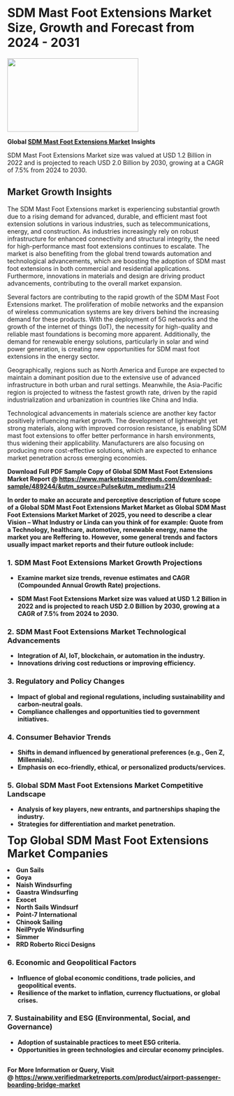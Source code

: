 <H1>SDM Mast Foot Extensions Market Size, Growth and Forecast from 2024 - 2031</H1><img class="aligncenter size-medium wp-image-584254" src="https://thirdeyenews.in/wp-content/uploads/2024/09/Global-Market-Research-300x168.jpeg" alt="" width="300" height="168" /><p><strong>Global&nbsp;<a href="https://www.marketsizeandtrends.com/download-sample/489244/&amp;utm_source=Pulse&amp;utm_medium=214">SDM Mast Foot Extensions Market</a> Insights</strong></p><p>SDM Mast Foot Extensions Market size was valued at USD 1.2 Billion in 2022 and is projected to reach USD 2.0 Billion by 2030, growing at a CAGR of 7.5% from 2024 to 2030.</p><p><h2>Market Growth Insights</h2> <p>The SDM Mast Foot Extensions market is experiencing substantial growth due to a rising demand for advanced, durable, and efficient mast foot extension solutions in various industries, such as telecommunications, energy, and construction. As industries increasingly rely on robust infrastructure for enhanced connectivity and structural integrity, the need for high-performance mast foot extensions continues to escalate. The market is also benefiting from the global trend towards automation and technological advancements, which are boosting the adoption of SDM mast foot extensions in both commercial and residential applications. Furthermore, innovations in materials and design are driving product advancements, contributing to the overall market expansion.</p> <p><strong></strong></p> <p>Several factors are contributing to the rapid growth of the SDM Mast Foot Extensions market. The proliferation of mobile networks and the expansion of wireless communication systems are key drivers behind the increasing demand for these products. With the deployment of 5G networks and the growth of the internet of things (IoT), the necessity for high-quality and reliable mast foundations is becoming more apparent. Additionally, the demand for renewable energy solutions, particularly in solar and wind power generation, is creating new opportunities for SDM mast foot extensions in the energy sector.</p> <p>Geographically, regions such as North America and Europe are expected to maintain a dominant position due to the extensive use of advanced infrastructure in both urban and rural settings. Meanwhile, the Asia-Pacific region is projected to witness the fastest growth rate, driven by the rapid industrialization and urbanization in countries like China and India.</p> <p>Technological advancements in materials science are another key factor positively influencing market growth. The development of lightweight yet strong materials, along with improved corrosion resistance, is enabling SDM mast foot extensions to offer better performance in harsh environments, thus widening their applicability. Manufacturers are also focusing on producing more cost-effective solutions, which are expected to enhance market penetration across emerging economies.</p> <p><strong></p><p><span class=""><strong>Download Full PDF Sample Copy of Global SDM Mast Foot Extensions Market Report</strong> @ <a href="https://www.marketsizeandtrends.com/download-sample/489244/&amp;utm_source=Pulse&amp;utm_medium=214" target="_blank">https://www.marketsizeandtrends.com/download-sample/489244/&amp;utm_source=Pulse&amp;utm_medium=214</a></span></p><p>In order to make an accurate and perceptive description of future scope of a Global&nbsp;SDM Mast Foot Extensions Market Market as Global&nbsp;SDM Mast Foot Extensions Market Market of 2025, you need to describe a clear Vision &ndash; What Industry or Linda can you think of for example: Quote from a Technology, healthcare, automotive, renewable energy, name the market you are Reffering to. However, some general trends and factors usually impact market reports and their future outlook include:</p><h3>1.&nbsp;<strong>SDM Mast Foot Extensions Market Growth Projections</strong></h3><ul><li>Examine market size trends, revenue estimates and CAGR (Compounded Annual Growth Rate) projections.</li><li><p>SDM Mast Foot Extensions Market size was valued at USD 1.2 Billion in 2022 and is projected to reach USD 2.0 Billion by 2030, growing at a CAGR of 7.5% from 2024 to 2030.</p></li></ul><h3>2.&nbsp;<strong>SDM Mast Foot Extensions Market Technological Advancements</strong></h3><ul><li>Integration of AI, IoT, blockchain, or automation in the industry.</li><li>Innovations driving cost reductions or improving efficiency.</li></ul><h3>3.&nbsp;<strong>Regulatory and Policy Changes</strong></h3><ul><li>Impact of global and regional regulations, including sustainability and carbon-neutral goals.</li><li>Compliance challenges and opportunities tied to government initiatives.</li></ul><h3>4.&nbsp;<strong>Consumer Behavior Trends</strong></h3><ul><li>Shifts in demand influenced by generational preferences (e.g., Gen Z, Millennials).</li><li>Emphasis on eco-friendly, ethical, or personalized products/services.</li></ul><h3>5.&nbsp;<strong>Global SDM Mast Foot Extensions Market Competitive Landscape</strong></h3><ul><li>Analysis of key players, new entrants, and partnerships shaping the industry.</li><li>Strategies for differentiation and market penetration.</li></ul><p data-pm-slice="1 1 []"><span style="color: inherit; font-family: inherit; font-size: 25px;">Top Global SDM Mast Foot Extensions Market Companies</span></p><div class="" data-test-id=""><p><li>Gun Sails</li><li> Goya</li><li> Naish Windsurfing</li><li> Gaastra Windsurfing</li><li> Exocet</li><li> North Sails Windsurf</li><li> Point-7 International</li><li> Chinook Sailing</li><li> NeilPryde Windsurfing</li><li> Simmer</li><li> RRD Roberto Ricci Designs</li></p></div><h3>6.&nbsp;<strong>Economic and Geopolitical Factors</strong></h3><ul><li>Influence of global economic conditions, trade policies, and geopolitical events.</li><li>Resilience of the market to inflation, currency fluctuations, or global crises.</li></ul><h3>7.&nbsp;<strong>Sustainability and ESG (Environmental, Social, and Governance)</strong></h3><ul><li>Adoption of sustainable practices to meet ESG criteria.</li><li>Opportunities in green technologies and circular economy principles.</li></ul><h2><strong style="font-size: 14px;">For More Information or Query, Visit @&nbsp;</strong><a style="background-color: #ffffff; font-size: 14px;" href="https://www.marketsizeandtrends.com/report/sdm-mast-foot-extensions-market/" target="_blank">https://www.verifiedmarketreports.com/product/airport-passenger-boarding-bridge-market</a></h2>
